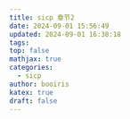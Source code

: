 ```yaml
---
title: sicp 章节2
date: 2024-09-01 15:56:49
updated: 2024-09-01 16:38:18
tags: 
top: false
mathjax: true
categories:
  - sicp
author: booiris
katex: true
draft: false
---
```

